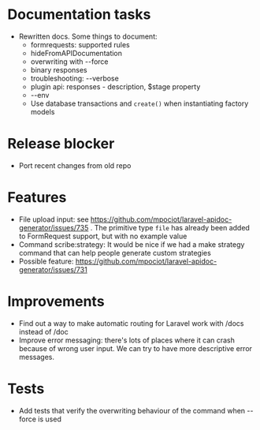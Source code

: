 # Documentation tasks
- Rewritten docs. Some things to document:
  - formrequests: supported rules
  - hideFromAPIDocumentation
  - overwriting with --force
  - binary responses
  - troubleshooting: --verbose
  - plugin api: responses - description, $stage property
  - --env
  - Use database transactions and `create()` when instantiating factory models

# Release blocker
- Port recent changes from old repo

# Features
- File upload input: see https://github.com/mpociot/laravel-apidoc-generator/issues/735 . The primitive type `file` has already been added to FormRequest support, but with no example value
- Command scribe:strategy: It would be nice if we had a make strategy command that can help people generate custom strategies
- Possible feature: https://github.com/mpociot/laravel-apidoc-generator/issues/731

# Improvements
- Find out a way to make automatic routing for Laravel work with /docs instead of /doc
- Improve error messaging: there's lots of places where it can crash because of wrong user input. We can try to have more descriptive error messages.

# Tests
- Add tests that verify the overwriting behaviour of the command when --force is used

